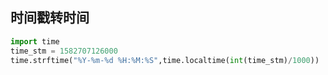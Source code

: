 ## 时间戳转时间

```python
import time
time_stm = 1582707126000
time.strftime("%Y-%m-%d %H:%M:%S",time.localtime(int(time_stm)/1000))
```